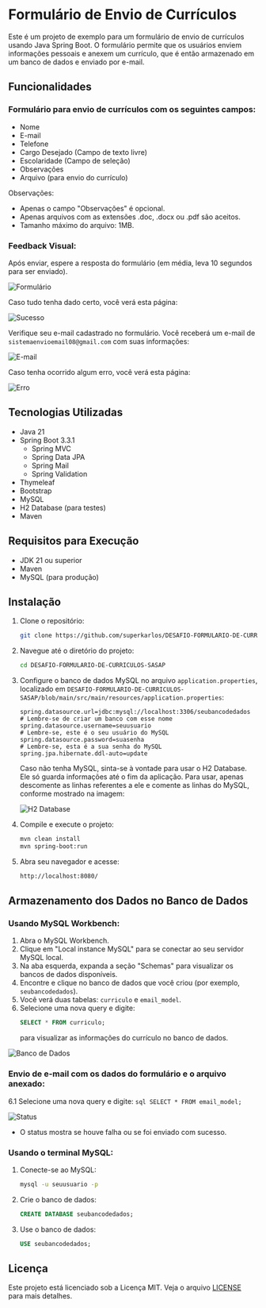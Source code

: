 # Formulário de Envio de Currículos

Este é um projeto de exemplo para um formulário de envio de currículos usando Java Spring Boot. O formulário permite que os usuários enviem informações pessoais e anexem um currículo, que é então armazenado em um banco de dados e enviado por e-mail.

## Funcionalidades

### Formulário para envio de currículos com os seguintes campos:

- Nome
- E-mail
- Telefone
- Cargo Desejado (Campo de texto livre)
- Escolaridade (Campo de seleção)
- Observações
- Arquivo (para envio do currículo)

Observações:
- Apenas o campo "Observações" é opcional.
- Apenas arquivos com as extensões .doc, .docx ou .pdf são aceitos.
- Tamanho máximo do arquivo: 1MB.

### Feedback Visual:

Após enviar, espere a resposta do formulário (em média, leva 10 segundos para ser enviado).

![Formulário](https://github.com/superkarlos/DESAFIO-FORMULARIO-DE-CURRICULOS-SASAP/assets/50372440/5abae612-89e6-4f1e-8076-3832dd311308)

Caso tudo tenha dado certo, você verá esta página:

![Sucesso](https://github.com/superkarlos/DESAFIO-FORMULARIO-DE-CURRICULOS-SASAP/assets/50372440/98e22abf-a45b-40ef-ba47-05416e7ae8c1)

Verifique seu e-mail cadastrado no formulário. Você receberá um e-mail de `sistemaenvioemail08@gmail.com` com suas informações:

![E-mail](https://github.com/superkarlos/DESAFIO-FORMULARIO-DE-CURRICULOS-SASAP/assets/50372440/2a325471-8956-43f7-8967-6db1bd8794ca)

Caso tenha ocorrido algum erro, você verá esta página:

![Erro](https://github.com/superkarlos/DESAFIO-FORMULARIO-DE-CURRICULOS-SASAP/assets/50372440/66068f27-7de3-48d0-8a6b-ae67e901159e)


## Tecnologias Utilizadas

- Java 21
- Spring Boot 3.3.1
  - Spring MVC
  - Spring Data JPA
  - Spring Mail
  - Spring Validation
- Thymeleaf
- Bootstrap
- MySQL
- H2 Database (para testes)
- Maven

## Requisitos para Execução

- JDK 21 ou superior
- Maven
- MySQL (para produção)

## Instalação

1. Clone o repositório:
    ```sh
    git clone https://github.com/superkarlos/DESAFIO-FORMULARIO-DE-CURRICULOS-SASAP.git
    ```

2. Navegue até o diretório do projeto:
    ```sh
    cd DESAFIO-FORMULARIO-DE-CURRICULOS-SASAP
    ```

3. Configure o banco de dados MySQL no arquivo `application.properties`, localizado em `DESAFIO-FORMULARIO-DE-CURRICULOS-SASAP/blob/main/src/main/resources/application.properties`:
    ```properties
    spring.datasource.url=jdbc:mysql://localhost:3306/seubancodedados    # Lembre-se de criar um banco com esse nome
    spring.datasource.username=seuusuario                                # Lembre-se, este é o seu usuário do MySQL
    spring.datasource.password=suasenha                                  # Lembre-se, esta é a sua senha do MySQL
    spring.jpa.hibernate.ddl-auto=update
    ```

    Caso não tenha MySQL, sinta-se à vontade para usar o H2 Database. Ele só guarda informações até o fim da aplicação. Para usar, apenas descomente as linhas referentes a ele e comente as linhas do MySQL, conforme mostrado na imagem:

    ![H2 Database](https://github.com/superkarlos/DESAFIO-FORMULARIO-DE-CURRICULOS-SASAP/assets/50372440/443520c5-3411-4cd7-b330-a3e0007e9f78)

4. Compile e execute o projeto:
    ```sh
    mvn clean install
    mvn spring-boot:run
    ```

5. Abra seu navegador e acesse:
    ```sh
    http://localhost:8080/
    ```

## Armazenamento dos Dados no Banco de Dados

### Usando MySQL Workbench:

1. Abra o MySQL Workbench.
2. Clique em "Local instance MySQL" para se conectar ao seu servidor MySQL local.
3. Na aba esquerda, expanda a seção "Schemas" para visualizar os bancos de dados disponíveis.
4. Encontre e clique no banco de dados que você criou (por exemplo, `seubancodedados`).
5. Você verá duas tabelas: `curriculo` e `email_model`.
6. Selecione uma nova query e digite:
    ```sql
    SELECT * FROM curriculo;
    ```
   para visualizar as informações do currículo no banco de dados.

![Banco de Dados](https://github.com/superkarlos/DESAFIO-FORMULARIO-DE-CURRICULOS-SASAP/assets/50372440/0b2c966e-44e2-40b3-ac8b-c30438d33c31)

### Envio de e-mail com os dados do formulário e o arquivo anexado:

6.1 Selecione uma nova query e digite:
    ```sql
    SELECT * FROM email_model;
    ```

![Status](https://github.com/superkarlos/DESAFIO-FORMULARIO-DE-CURRICULOS-SASAP/assets/50372440/da5b9a3e-8e4a-4a70-a335-2dc4dabec054)

- O status mostra se houve falha ou se foi enviado com sucesso.


### Usando o terminal MySQL:

1. Conecte-se ao MySQL:
    ```sh
    mysql -u seuusuario -p
    ```
2. Crie o banco de dados:
    ```sql
    CREATE DATABASE seubancodedados;
    ```
3. Use o banco de dados:
    ```sql
    USE seubancodedados;
    ```


## Licença

Este projeto está licenciado sob a Licença MIT. Veja o arquivo [LICENSE](LICENSE) para mais detalhes.
